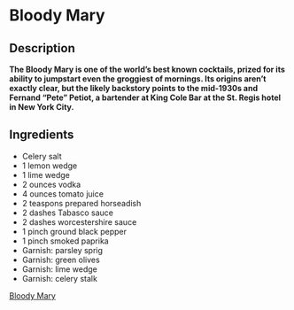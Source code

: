 # Bloody Mary

## Description

**The Bloody Mary is one of the world’s best known cocktails, prized for its ability to jumpstart even the groggiest of mornings. Its origins aren’t exactly clear, but the likely backstory points to the mid-1930s and Fernand “Pete” Petiot, a bartender at King Cole Bar at the St. Regis hotel in New York City.**

## Ingredients

- Celery salt
- 1 lemon wedge
- 1 lime wedge
- 2 ounces vodka
- 4 ounces tomato juice
- 2 teaspons prepared horseadish
- 2 dashes Tabasco sauce
- 2 dashes worcestershire sauce
- 1 pinch ground black pepper
- 1 pinch smoked paprika
- Garnish: parsley sprig
- Garnish: green olives
- Garnish: lime wedge
- Garnish: celery stalk

[Bloody Mary](https://www.tulkoff.com/wp-content/uploads/1970/01/bloodymary.jpg)